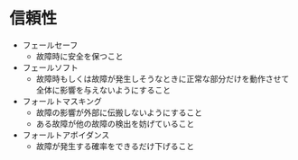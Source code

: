 # 信頼性

- フェールセーフ
    - 故障時に安全を保つこと
- フェールソフト
    - 故障時もしくは故障が発生しそうなときに正常な部分だけを動作させて全体に影響を与えないようにすること
- フォールトマスキング
    - 故障の影響が外部に伝搬しないようにすること
    - ある故障が他の故障の検出を妨げていること
- フォールトアボイダンス
    - 故障が発生する確率をできるだけ下げること

